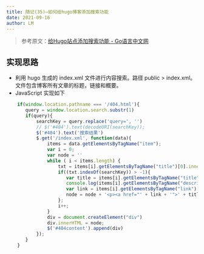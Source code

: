 ```yaml
---
title: 随记(35)—如何给hugo博客添加搜索功能
date: 2021-09-16
author: LM
---
```


> 参考原文：[给Hugo站点添加搜索功能 - Go语言中文网](https://studygolang.com/articles/27141?fr=sidebar)

## 实现思路

- 利用 hugo 生成的 index.xml 文件进行内容搜索。路径 public > index.xml。文件包含博客所有文章的标题，链接和概要。
- JavaScript 实现如下

```javascript
    if(window.location.pathname === '/404.html'){
	   query = window.location.search.substr(1)
	   if(query){
	       searchKey = query.replace('query=', '')
	       // $('#404').text(decodeURI(searchKey));
	       $('#404').text('搜索结果')
	       $.get('/index.xml', function(data){
	           items = data.getElementsByTagName("item");
	           var i = 0;
	           var node = ''
	           while ( i < items.length) {
	               txt = items[i].getElementsByTagName("title")[0].innerHTML + items[i].getElementsByTagName("description")[0].innerHTML;
	               if((txt.indexOf(searchKey)) > -1){
	                  var title = items[i].getElementsByTagName("title")[0].innerHTML;
	                  console.log(items[i].getElementsByTagName("description")[0].innerHTML);
	                  var link = items[i].getElementsByTagName("link")[0].innerHTML;
	                  node = node + '<p><a href="' + link + '">' + title + '</a></p>'
	               };
	               i++;
	           }
	           div = document.createElement("div")
	           div.innerHTML = node;
	           $('#404content').append(div)
	       });
	   }
    }
```

